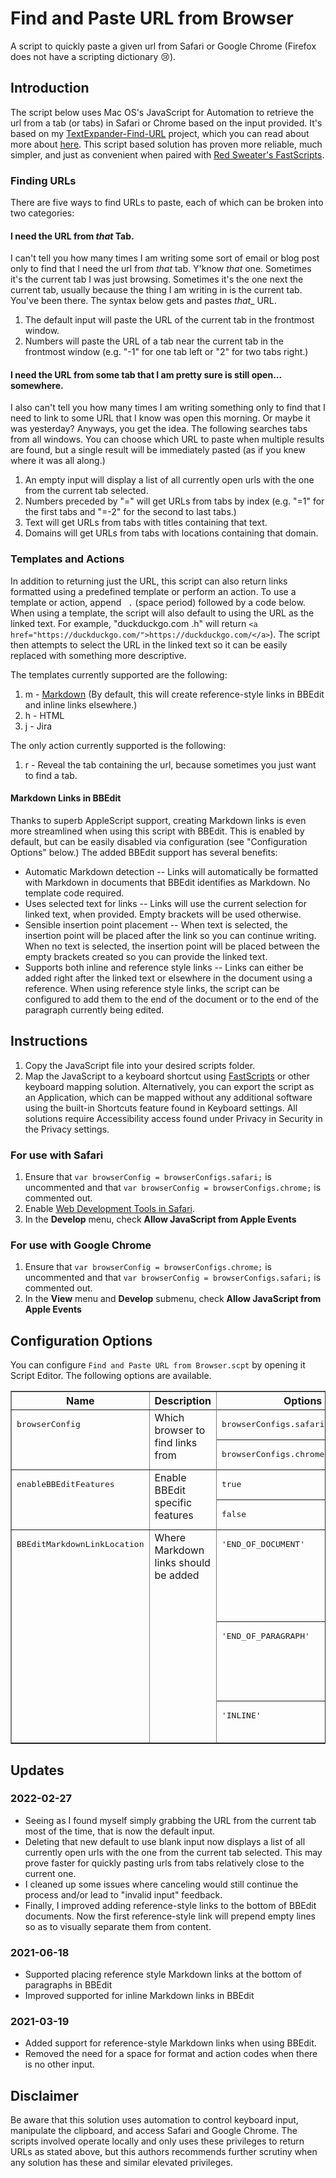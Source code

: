 # Find and Paste URL from Browser
A script to quickly paste a given url from Safari or Google Chrome (Firefox does not have a scripting dictionary 😢).

## Introduction
The script below uses Mac OS's JavaScript for Automation to retrieve the url from a tab (or tabs) in Safari or Chrome based on the input provided. It's based on my [TextExpander-Find-URL](https://github.com/JackWellborn/TextExpander-Find-URL) project, which you can read about more about [here](http://wormsandviruses.com/2018/07/textexpander-snippets-with-variables/). This script based solution has proven more reliable, much simpler, and just as convenient when paired with [Red Sweater's FastScripts](https://red-sweater.com/fastscripts/). 

### Finding URLs
There are five ways to find URLs to paste, each of which can be broken into two categories:

#### I need the URL from _that_ Tab.
I can't tell you how many times I am writing some sort of email or blog post only to find that I need the url from _that_ tab. Y'know _that_ one. Sometimes it's the current tab I was just browsing. Sometimes it's the one next the current tab, usually because the thing I am writing in is the current tab. You've been there. The syntax below gets and pastes _that__ URL.

1. The default input will paste the URL of the current tab in the frontmost window.
2. Numbers will paste the URL of a tab near the current tab in the frontmost window (e.g. "-1" for one tab left or "2" for two tabs right.)

#### I need the URL from some tab that I am pretty sure is still open... somewhere.
I also can't tell you how many times I am writing something only to find that I need to link to some URL that I know was open this morning. Or maybe it was yesterday? Anyways, you get the idea. The following searches tabs from all windows. You can choose which URL to paste when multiple results are found, but a single result will be immediately pasted (as if you knew where it was all along.)

1. An empty input will display a list of all currently open urls with the one from the current tab selected.
2. Numbers preceded by "=" will get URLs from tabs by index (e.g. "=1"  for the first tabs and "=-2" for the second to last tabs.)
3. Text will get URLs from tabs with titles containing that text.
4. Domains will get URLs from tabs with locations containing that domain.

### Templates and Actions
In addition to returning just the URL, this script can also return links formatted using a predefined template or perform an action. To use a template or action, append ` .` (space period) followed by a code below. When using a template, the script will also default to using the URL as the linked text. For example, "duckduckgo.com .h" will return `<a href="https://duckduckgo.com/">https://duckduckgo.com/</a>`). The script then attempts to select the URL in the linked text so it can be easily replaced with something more descriptive. 

The templates currently supported are the following:

1. m - [Markdown][md] (By default, this will create reference-style links in BBEdit and inline links elsewhere.)
2. h - HTML
3. j - Jira

The only action currently supported is the following:

1. r - Reveal the tab containing the url, because sometimes you just want to find a tab.

#### Markdown Links in BBEdit
Thanks to superb AppleScript support, creating Markdown links is even more streamlined when using this script with BBEdit. This is enabled by default, but can be easily disabled via configuration (see "Configuration Options" below.) The added BBEdit support has several benefits:

- Automatic Markdown detection -- Links will automatically be formatted with Markdown in documents that BBEdit identifies as Markdown. No template code required.
- Uses selected text for links -- Links will use the current selection for linked text, when provided. Empty brackets will be used otherwise.
- Sensible insertion point placement -- When text is selected, the insertion point will be placed after the link so you can continue writing. When no text is selected, the insertion point will be placed between the empty brackets created so you can provide the linked text.
- Supports both inline and reference style links -- Links can either be added right after the linked text or elsewhere in the document using a reference. When using reference style links, the script can be configured to add them to the end of the document or to the end of the paragraph currently being edited. 

## Instructions
1. Copy the JavaScript file into your desired scripts folder.
2. Map the JavaScript to a keyboard shortcut using [FastScripts](https://red-sweater.com/fastscripts/) or other keyboard mapping solution. Alternatively, you can export the script as an Application, which can be mapped without any additional software using the built-in Shortcuts feature found in Keyboard settings. All solutions require Accessibility access found under Privacy in Security in the Privacy settings. 

### For use with Safari
1. Ensure that `var browserConfig = browserConfigs.safari;` is uncommented and that `var browserConfig = browserConfigs.chrome;` is commented out.
2. Enable [Web Development Tools in Safari](https://developer.apple.com/safari/tools/).
3. In the __Develop__ menu, check __Allow JavaScript from Apple Events__

### For use with Google Chrome
1. Ensure that `var browserConfig = browserConfigs.chrome;` is uncommented and that `var browserConfig = browserConfigs.safari;` is commented out.
2. In the __View__ menu and __Develop__ submenu, check __Allow JavaScript from Apple Events__

## Configuration Options
You can configure `Find and Paste URL from Browser.scpt` by opening it Script Editor. The following options are available.

<table border="1">
<tr>
	<th>Name</th>
	<th>Description</th>
	<th colspan="2">Options</th>
</tr>
<tr valign="top">
	<td rowspan="3"><pre>browserConfig</pre></td>
	<td rowspan="3">Which browser to find links from</td>
	<tr valign="top"><td><pre>browserConfigs.safari</pre></td><td>Safari (default)</td></tr>
	<tr valign="top"><td><pre>browserConfigs.chrome</pre></td><td>Google Chrome</td></tr>
</tr>
<tr valign="top">
	<td rowspan="3"><pre>enableBBEditFeatures</pre></td>
	<td rowspan="3">Enable BBEdit specific features</td>
	<tr valign="top"><td><pre>true</pre></td><td>Enabled (default)</td></tr>
	<tr valign="top"><td><pre>false</pre></td><td>Disabled</td></tr>
</tr>
<tr valign="top">
	<td rowspan="4"><pre>BBEditMarkdownLinkLocation</pre></td>
	<td rowspan="4">Where Markdown links should be added</td>
	<tr valign="top"><td><pre>'END_OF_DOCUMENT'</pre></td><td>Creates a reference style link at the end of the document (default)</td></tr>
	<tr valign="top"><td><pre>'END_OF_PARAGRAPH'</pre></td><td>Creates a reference style link at the end of the paragraph</td></tr>
	<tr valign="top"><td><pre>'INLINE'</pre></td><td>Creates an inline link</td></tr>
</tr>
</table>

## Updates
### 2022-02-27
* Seeing as I found myself simply grabbing the URL from the current tab most of the time, that is now the default input.
* Deleting that new default to use blank input now displays a list of all currently open urls with the one from the current tab selected. This may prove faster for quickly pasting urls from tabs relatively close to the current one.
* I cleaned up some issues where canceling would still continue the process and/or lead to "invalid input" feedback.
* Finally, I improved adding reference-style links to the bottom of BBEdit documents. Now the first reference-style link will prepend empty lines so as to visually separate them from content.

### 2021-06-18
* Supported placing reference style Markdown links at the bottom of paragraphs in BBEdit
* Improved supported for inline Markdown links in BBEdit
	
### 2021-03-19
* Added support for reference-style Markdown links when using BBEdit.
* Removed the need for a space for format and action codes when there is no other input. 

## Disclaimer
Be aware that this solution uses automation to control keyboard input, manipulate the clipboard, and access Safari and Google Chrome. The scripts involved operate locally and only uses these privileges to return URLs as stated above, but this authors recommends further scrutiny when any solution has these and similar elevated privileges.

[md]: https://daringfireball.net/projects/markdown/syntax#link